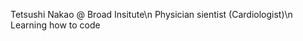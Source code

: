 Tetsushi Nakao @ Broad Insitute\n
Physician sientist (Cardiologist)\n
Learning how to code

<!---
tetnakao/tetnakao is a ✨ special ✨ repository because its `README.md` (this file) appears on your GitHub profile.
You can click the Preview link to take a look at your changes.
--->
